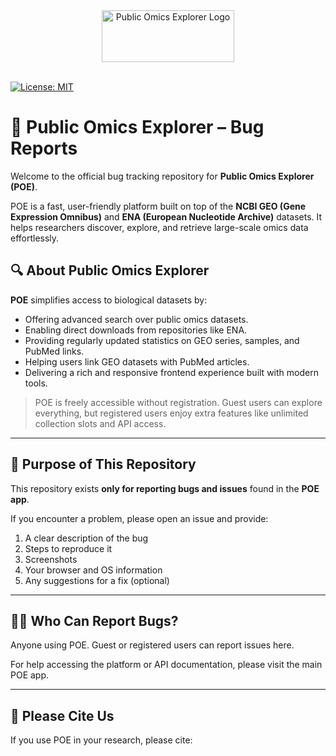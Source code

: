 <div align="center">
  <img width="212" height="83" alt="Public Omics Explorer Logo" src="https://github.com/user-attachments/assets/8aac7b58-7fd2-4a02-9062-1c24ea0abbb9" />
</div>

<br>

[![License: MIT](https://img.shields.io/badge/License-MIT-green.svg)](https://opensource.org/licenses/MIT)

# 🐛 Public Omics Explorer – Bug Reports

Welcome to the official bug tracking repository for **Public Omics Explorer (POE)**.

POE is a fast, user-friendly platform built on top of the **NCBI GEO (Gene Expression Omnibus)** and **ENA (European Nucleotide Archive)** datasets. It helps researchers discover, explore, and retrieve large-scale omics data effortlessly.

## 🔍 About Public Omics Explorer

**POE** simplifies access to biological datasets by:

- Offering advanced search over public omics datasets.
- Enabling direct downloads from repositories like ENA.
- Providing regularly updated statistics on GEO series, samples, and PubMed links.
- Helping users link GEO datasets with PubMed articles.
- Delivering a rich and responsive frontend experience built with modern tools.


> POE is freely accessible without registration. Guest users can explore everything, but registered users enjoy extra features like unlimited collection slots and API access.

---

## 🧩 Purpose of This Repository

This repository exists **only for reporting bugs and issues** found in the **POE app**.

If you encounter a problem, please open an issue and provide:

1. A clear description of the bug
2. Steps to reproduce it
3. Screenshots
4. Your browser and OS information
5. Any suggestions for a fix (optional)

---


## 🙋‍♀️ Who Can Report Bugs?

Anyone using POE. Guest or registered users can report issues here.

For help accessing the platform or API documentation, please visit the main POE app.

---

## 🙏 Please Cite Us

If you use POE in your research, please cite:

